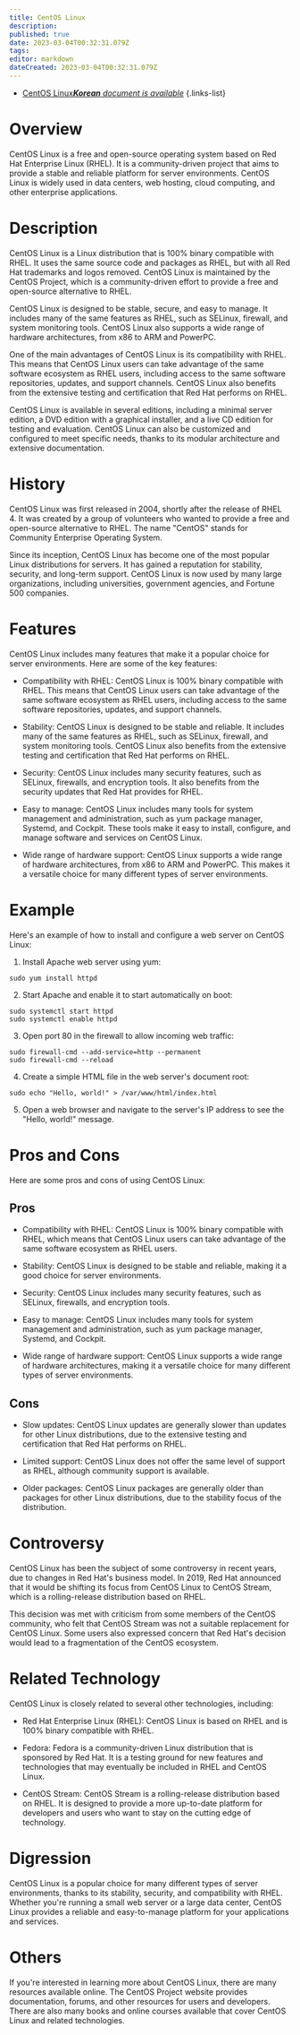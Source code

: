 ```yaml
---
title: CentOS Linux
description: 
published: true
date: 2023-03-04T00:32:31.079Z
tags: 
editor: markdown
dateCreated: 2023-03-04T00:32:31.079Z
---
```


- [CentOS Linux***Korean** document is available*](/ko/Knowledge-base/Dictionary/centos-linux)
{.links-list}
# Overview

CentOS Linux is a free and open-source operating system based on Red Hat Enterprise Linux (RHEL). It is a community-driven project that aims to provide a stable and reliable platform for server environments. CentOS Linux is widely used in data centers, web hosting, cloud computing, and other enterprise applications.

# Description

CentOS Linux is a Linux distribution that is 100% binary compatible with RHEL. It uses the same source code and packages as RHEL, but with all Red Hat trademarks and logos removed. CentOS Linux is maintained by the CentOS Project, which is a community-driven effort to provide a free and open-source alternative to RHEL.

CentOS Linux is designed to be stable, secure, and easy to manage. It includes many of the same features as RHEL, such as SELinux, firewall, and system monitoring tools. CentOS Linux also supports a wide range of hardware architectures, from x86 to ARM and PowerPC.

One of the main advantages of CentOS Linux is its compatibility with RHEL. This means that CentOS Linux users can take advantage of the same software ecosystem as RHEL users, including access to the same software repositories, updates, and support channels. CentOS Linux also benefits from the extensive testing and certification that Red Hat performs on RHEL.

CentOS Linux is available in several editions, including a minimal server edition, a DVD edition with a graphical installer, and a live CD edition for testing and evaluation. CentOS Linux can also be customized and configured to meet specific needs, thanks to its modular architecture and extensive documentation.

# History

CentOS Linux was first released in 2004, shortly after the release of RHEL 4. It was created by a group of volunteers who wanted to provide a free and open-source alternative to RHEL. The name "CentOS" stands for Community Enterprise Operating System.

Since its inception, CentOS Linux has become one of the most popular Linux distributions for servers. It has gained a reputation for stability, security, and long-term support. CentOS Linux is now used by many large organizations, including universities, government agencies, and Fortune 500 companies.

# Features

CentOS Linux includes many features that make it a popular choice for server environments. Here are some of the key features:

- Compatibility with RHEL: CentOS Linux is 100% binary compatible with RHEL. This means that CentOS Linux users can take advantage of the same software ecosystem as RHEL users, including access to the same software repositories, updates, and support channels.

- Stability: CentOS Linux is designed to be stable and reliable. It includes many of the same features as RHEL, such as SELinux, firewall, and system monitoring tools. CentOS Linux also benefits from the extensive testing and certification that Red Hat performs on RHEL.

- Security: CentOS Linux includes many security features, such as SELinux, firewalls, and encryption tools. It also benefits from the security updates that Red Hat provides for RHEL.

- Easy to manage: CentOS Linux includes many tools for system management and administration, such as yum package manager, Systemd, and Cockpit. These tools make it easy to install, configure, and manage software and services on CentOS Linux.

- Wide range of hardware support: CentOS Linux supports a wide range of hardware architectures, from x86 to ARM and PowerPC. This makes it a versatile choice for many different types of server environments.

# Example

Here's an example of how to install and configure a web server on CentOS Linux:

1. Install Apache web server using yum:

```
sudo yum install httpd
```

2. Start Apache and enable it to start automatically on boot:

```
sudo systemctl start httpd
sudo systemctl enable httpd
```

3. Open port 80 in the firewall to allow incoming web traffic:

```
sudo firewall-cmd --add-service=http --permanent
sudo firewall-cmd --reload
```

4. Create a simple HTML file in the web server's document root:

```
sudo echo "Hello, world!" > /var/www/html/index.html
```

5. Open a web browser and navigate to the server's IP address to see the "Hello, world!" message.

# Pros and Cons

Here are some pros and cons of using CentOS Linux:

## Pros

- Compatibility with RHEL: CentOS Linux is 100% binary compatible with RHEL, which means that CentOS Linux users can take advantage of the same software ecosystem as RHEL users.

- Stability: CentOS Linux is designed to be stable and reliable, making it a good choice for server environments.

- Security: CentOS Linux includes many security features, such as SELinux, firewalls, and encryption tools.

- Easy to manage: CentOS Linux includes many tools for system management and administration, such as yum package manager, Systemd, and Cockpit.

- Wide range of hardware support: CentOS Linux supports a wide range of hardware architectures, making it a versatile choice for many different types of server environments.

## Cons

- Slow updates: CentOS Linux updates are generally slower than updates for other Linux distributions, due to the extensive testing and certification that Red Hat performs on RHEL.

- Limited support: CentOS Linux does not offer the same level of support as RHEL, although community support is available.

- Older packages: CentOS Linux packages are generally older than packages for other Linux distributions, due to the stability focus of the distribution.

# Controversy

CentOS Linux has been the subject of some controversy in recent years, due to changes in Red Hat's business model. In 2019, Red Hat announced that it would be shifting its focus from CentOS Linux to CentOS Stream, which is a rolling-release distribution based on RHEL.

This decision was met with criticism from some members of the CentOS community, who felt that CentOS Stream was not a suitable replacement for CentOS Linux. Some users also expressed concern that Red Hat's decision would lead to a fragmentation of the CentOS ecosystem.

# Related Technology

CentOS Linux is closely related to several other technologies, including:

- Red Hat Enterprise Linux (RHEL): CentOS Linux is based on RHEL and is 100% binary compatible with RHEL.

- Fedora: Fedora is a community-driven Linux distribution that is sponsored by Red Hat. It is a testing ground for new features and technologies that may eventually be included in RHEL and CentOS Linux.

- CentOS Stream: CentOS Stream is a rolling-release distribution based on RHEL. It is designed to provide a more up-to-date platform for developers and users who want to stay on the cutting edge of technology.

# Digression

CentOS Linux is a popular choice for many different types of server environments, thanks to its stability, security, and compatibility with RHEL. Whether you're running a small web server or a large data center, CentOS Linux provides a reliable and easy-to-manage platform for your applications and services.

# Others

If you're interested in learning more about CentOS Linux, there are many resources available online. The CentOS Project website provides documentation, forums, and other resources for users and developers. There are also many books and online courses available that cover CentOS Linux and related technologies.